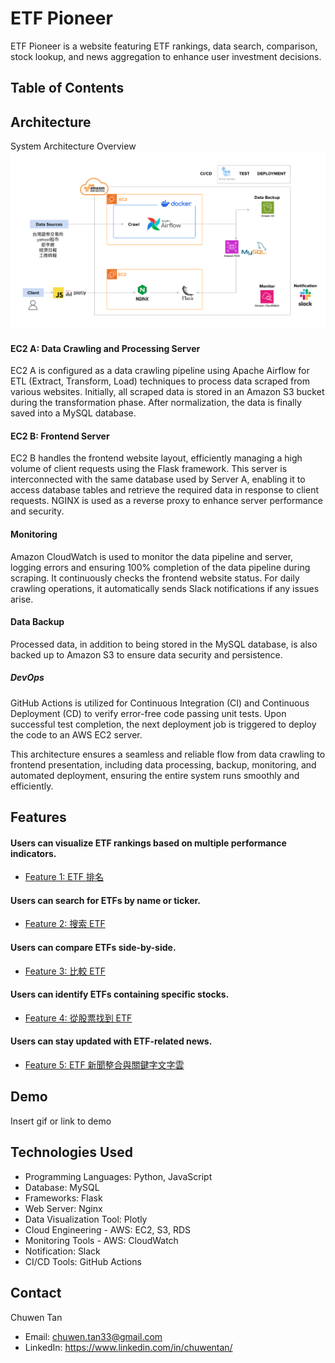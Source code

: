 
# ETF Pioneer

ETF Pioneer is a website featuring ETF rankings, data search, comparison, stock lookup, and news aggregation to enhance user investment decisions.


## Table of Contents

## Architecture

System Architecture Overview
![System Architecture Diagram](ReadmeMaterial/Architecture.png)




#### EC2 A: Data Crawling and Processing Server
EC2 A is configured as a data crawling pipeline using Apache Airflow for ETL (Extract, Transform, Load) techniques to process data scraped from various websites. Initially, all scraped data is stored in an Amazon S3 bucket during the transformation phase. After normalization, the data is finally saved into a MySQL database.

#### EC2 B: Frontend Server
EC2 B handles the frontend website layout, efficiently managing a high volume of client requests using the Flask framework. This server is interconnected with the same database used by Server A, enabling it to access database tables and retrieve the required data in response to client requests. NGINX is used as a reverse proxy to enhance server performance and security.

#### Monitoring
Amazon CloudWatch is used to monitor the data pipeline and server, logging errors and ensuring 100% completion of the data pipeline during scraping. It continuously checks the frontend website status. For daily crawling operations, it automatically sends Slack notifications if any issues arise.

#### Data Backup
Processed data, in addition to being stored in the MySQL database, is also backed up to Amazon S3 to ensure data security and persistence.

##### DevOps
GitHub Actions is utilized for Continuous Integration (CI) and Continuous Deployment (CD) to verify error-free code passing unit tests. Upon successful test completion, the next deployment job is triggered to deploy the code to an AWS EC2 server.

This architecture ensures a seamless and reliable flow from data crawling to frontend presentation, including data processing, backup, monitoring, and automated deployment, ensuring the entire system runs smoothly and efficiently.








## Features

#### Users can visualize ETF rankings based on multiple performance indicators.
- [Feature 1: ETF 排名](ReadmeMaterial/feature_1_ETF_ranking.mov)

#### Users can search for ETFs by name or ticker.
- [Feature 2: 搜索 ETF](ReadmeMaterial/feature_2_search_an_ETF.mov)

#### Users can compare ETFs side-by-side.
- [Feature 3: 比較 ETF](ReadmeMaterial/feature_3_compare_ETFs.mov)

#### Users can identify ETFs containing specific stocks.
- [Feature 4: 從股票找到 ETF](ReadmeMaterial/feature_4_find_ETF_from_stock.mov)
  
#### Users can stay updated with ETF-related news.
- [Feature 5: ETF 新聞整合與關鍵字文字雲](ReadmeMaterial/feature_5_ETF_news_aggregation_and_keyword_word_cloud.mov)
  
## Demo

Insert gif or link to demo


## Technologies Used
* Programming Languages: Python, JavaScript
* Database: MySQL
* Frameworks: Flask
* Web Server: Nginx
* Data Visualization Tool: Plotly
* Cloud Engineering - AWS: EC2, S3, RDS
* Monitoring Tools - AWS: CloudWatch
* Notification: Slack
* CI/CD Tools: GitHub Actions
## Contact

Chuwen Tan 
* Email: chuwen.tan33@gmail.com 
* LinkedIn: https://www.linkedin.com/in/chuwentan/
